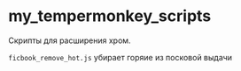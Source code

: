 # my_tempermonkey_scripts
Скрипты для расширения хром.

`ficbook_remove_hot.js` убирает горяие из посковой выдачи
